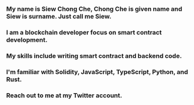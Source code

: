 ### My name is Siew Chong Che, Chong Che is given name and Siew is surname. Just call me Siew.

### I am a blockchain developer focus on smart contract development.

### My skills include writing smart contract and backend code.

### I'm familiar with Solidity, JavaScript, TypeScript, Python, and Rust.

### Reach out to me at my Twitter account.
